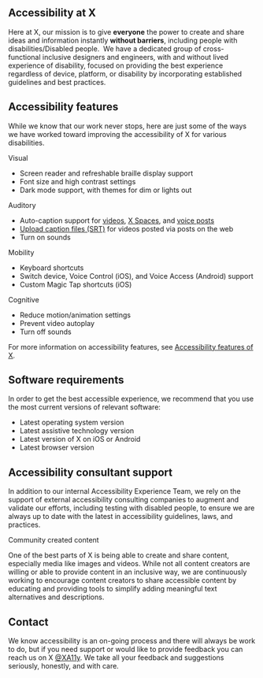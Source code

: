 Accessibility at X
------------------

Here at X, our mission is to give **everyone** the power to create and share ideas and information instantly **without barriers**, including people with disabilities/Disabled people.  We have a dedicated group of cross-functional inclusive designers and engineers, with and without lived experience of disability, focused on providing the best experience regardless of device, platform, or disability by incorporating established guidelines and best practices.

Accessibility features
----------------------

While we know that our work never stops, here are just some of the ways we have worked toward improving the accessibility of X for various disabilities.  

Visual 

*   Screen reader and refreshable braille display support
*   Font size and high contrast settings
*   Dark mode support, with themes for dim or lights out

Auditory

*   Auto-caption support for [videos](https://help.x.com/en/using-twitter/twitter-videos.html), [X Spaces](https://help.x.com/en/using-twitter/spaces.html), and [voice posts](https://help.x.com/en/using-twitter/voice-tweet.html)
*   [Upload caption files (SRT)](https://help.x.com/en/using-twitter/upload-caption-srt-file.html) for videos posted via posts on the web
*   Turn on sounds

Mobility

*   Keyboard shortcuts
*   Switch device, Voice Control (iOS), and Voice Access (Android) support
*   Custom Magic Tap shortcuts (iOS)

Cognitive

*   Reduce motion/animation settings 
*   Prevent video autoplay
*   Turn off sounds

For more information on accessibility features, see [Accessibility features of X](https://help.x.com/en/using-twitter/accessibility-features.html).

Software requirements
---------------------

In order to get the best accessible experience, we recommend that you use the most current versions of relevant software:  

*   Latest operating system version
*   Latest assistive technology version
*   Latest version of X on iOS or Android
*   Latest browser version

Accessibility consultant support
--------------------------------

In addition to our internal Accessibility Experience Team, we rely on the support of external accessibility consulting companies to augment and validate our efforts, including testing with disabled people, to ensure we are always up to date with the latest in accessibility guidelines, laws, and practices.  

Community created content

One of the best parts of X is being able to create and share content, especially media like images and videos. While not all content creators are willing or able to provide content in an inclusive way, we are continuously working to encourage content creators to share accessible content by educating and providing tools to simplify adding meaningful text alternatives and descriptions.

Contact
-------

We know accessibility is an on-going process and there will always be work to do, but if you need support or would like to provide feedback you can reach us on X [@XA11y](https://twitter.com/XA11y). We take all your feedback and suggestions seriously, honestly, and with care.